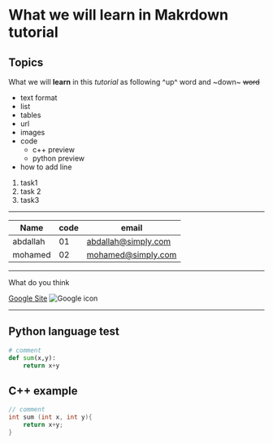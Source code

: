 # What we will learn in Makrdown tutorial

## Topics

What we will **learn** in this *tutorial* as following ^up^ word and ~down~ ~~word~~ 

* text format
* list
* tables
* url
* images
* code
  * c++ preview
  * python preview
* how to add line

1. task1
2. task 2
3. task3 
___
| Name | code | email |
|-----|----|----|
|abdallah|01|abdallah@simply.com|
|mohamed|02|mohamed@simply.com|
___
What do you think

[Google Site](http://google.com)
![Google icon](https://www.iconfinder.com/icons/1298745/download/png/64)
___

## Python language test

```python
# comment
def sum(x,y):
    return x+y
```

## C++ example 

```c
// comment
int sum (int x, int y){
    return x+y;
}
```
